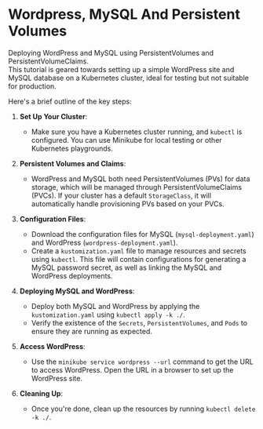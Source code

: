 ﻿# Wordpress, MySQL And Persistent Volumes

 Deploying WordPress and MySQL using PersistentVolumes and PersistentVolumeClaims.  
 This tutorial is geared towards setting up a simple WordPress site and MySQL database on a Kubernetes cluster, ideal for testing but not suitable for production.  

Here's a brief outline of the key steps:

1. **Set Up Your Cluster**: 
   - Make sure you have a Kubernetes cluster running, and `kubectl` is configured. You can use Minikube for local testing or other Kubernetes playgrounds.
   
2. **Persistent Volumes and Claims**:
   - WordPress and MySQL both need PersistentVolumes (PVs) for data storage, which will be managed through PersistentVolumeClaims (PVCs). If your cluster has a default `StorageClass`, it will automatically handle provisioning PVs based on your PVCs.

3. **Configuration Files**:
   - Download the configuration files for MySQL (`mysql-deployment.yaml`) and WordPress (`wordpress-deployment.yaml`).
   - Create a `kustomization.yaml` file to manage resources and secrets using `kubectl`. This file will contain configurations for generating a MySQL password secret, as well as linking the MySQL and WordPress deployments.

4. **Deploying MySQL and WordPress**:
   - Deploy both MySQL and WordPress by applying the `kustomization.yaml` using `kubectl apply -k ./`.
   - Verify the existence of the `Secrets`, `PersistentVolumes`, and `Pods` to ensure they are running as expected.

5. **Access WordPress**:
   - Use the `minikube service wordpress --url` command to get the URL to access WordPress. Open the URL in a browser to set up the WordPress site.

6. **Cleaning Up**:
   - Once you're done, clean up the resources by running `kubectl delete -k ./`.

